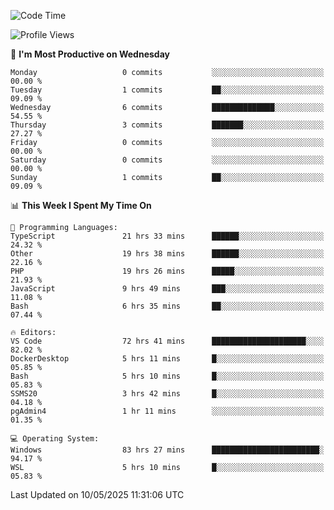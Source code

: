 <!--START_SECTION:waka-->
![Code Time](http://img.shields.io/badge/Code%20Time-4%2C932%20hrs%2015%20mins-blue)

![Profile Views](http://img.shields.io/badge/Profile%20Views-0-blue)

📅 **I'm Most Productive on Wednesday** 

```text
Monday                   0 commits           ░░░░░░░░░░░░░░░░░░░░░░░░░   00.00 % 
Tuesday                  1 commits           ██░░░░░░░░░░░░░░░░░░░░░░░   09.09 % 
Wednesday                6 commits           ██████████████░░░░░░░░░░░   54.55 % 
Thursday                 3 commits           ███████░░░░░░░░░░░░░░░░░░   27.27 % 
Friday                   0 commits           ░░░░░░░░░░░░░░░░░░░░░░░░░   00.00 % 
Saturday                 0 commits           ░░░░░░░░░░░░░░░░░░░░░░░░░   00.00 % 
Sunday                   1 commits           ██░░░░░░░░░░░░░░░░░░░░░░░   09.09 % 
```


📊 **This Week I Spent My Time On** 

```text
💬 Programming Languages: 
TypeScript               21 hrs 33 mins      ██████░░░░░░░░░░░░░░░░░░░   24.32 % 
Other                    19 hrs 38 mins      ██████░░░░░░░░░░░░░░░░░░░   22.16 % 
PHP                      19 hrs 26 mins      █████░░░░░░░░░░░░░░░░░░░░   21.93 % 
JavaScript               9 hrs 49 mins       ███░░░░░░░░░░░░░░░░░░░░░░   11.08 % 
Bash                     6 hrs 35 mins       ██░░░░░░░░░░░░░░░░░░░░░░░   07.44 % 

🔥 Editors: 
VS Code                  72 hrs 41 mins      █████████████████████░░░░   82.02 % 
DockerDesktop            5 hrs 11 mins       █░░░░░░░░░░░░░░░░░░░░░░░░   05.85 % 
Bash                     5 hrs 10 mins       █░░░░░░░░░░░░░░░░░░░░░░░░   05.83 % 
SSMS20                   3 hrs 42 mins       █░░░░░░░░░░░░░░░░░░░░░░░░   04.18 % 
pgAdmin4                 1 hr 11 mins        ░░░░░░░░░░░░░░░░░░░░░░░░░   01.35 % 

💻 Operating System: 
Windows                  83 hrs 27 mins      ████████████████████████░   94.17 % 
WSL                      5 hrs 10 mins       █░░░░░░░░░░░░░░░░░░░░░░░░   05.83 % 
```


 Last Updated on 10/05/2025 11:31:06 UTC
<!--END_SECTION:waka-->
